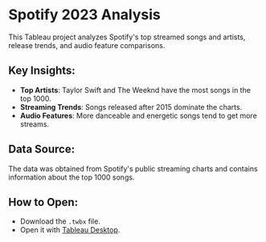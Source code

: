 # Spotify 2023 Analysis

This Tableau project analyzes Spotify's top streamed songs and artists, release trends, and audio feature comparisons.

## Key Insights:
- **Top Artists**: Taylor Swift and The Weeknd have the most songs in the top 1000.
- **Streaming Trends**: Songs released after 2015 dominate the charts.
- **Audio Features**: More danceable and energetic songs tend to get more streams.

## Data Source:
The data was obtained from Spotify's public streaming charts and contains information about the top 1000 songs.

## How to Open:
- Download the `.twbx` file.
- Open it with [Tableau Desktop](https://www.tableau.com/products/desktop).
